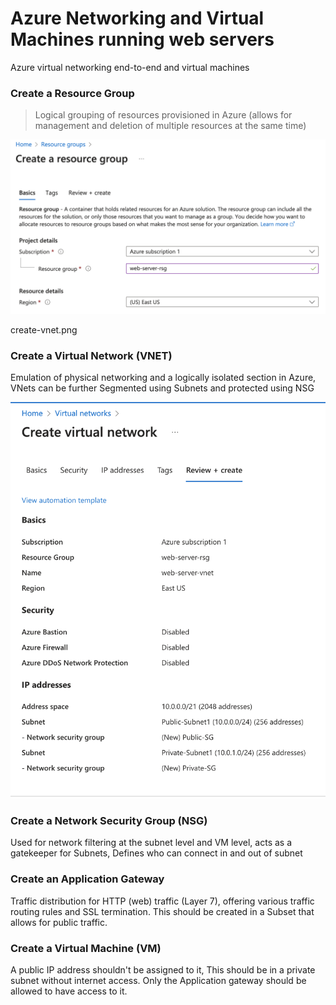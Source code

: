 # Azure Networking and Virtual Machines running web servers
Azure virtual networking end-to-end and virtual machines

### Create a Resource Group
> Logical grouping of resources provisioned in Azure (allows for management and deletion of multiple resources at the same time)

![Create Resource Group](./assets/resource-group.png)

create-vnet.png
### Create a Virtual Network (VNET)
Emulation of physical networking and a logically isolated section in Azure, VNets can be further Segmented using Subnets and protected using NSG

![Create Resource Group](./assets/create-vnet.png)

### Create a Network Security Group (NSG)
Used for network filtering at the subnet level and VM level, acts as a gatekeeper for Subnets, Defines who can connect in and out of subnet

### Create an Application Gateway
Traffic distribution for HTTP (web) traffic (Layer 7), offering various traffic routing rules and SSL termination.
This should be created in a Subset that allows for public traffic.

### Create a Virtual Machine (VM)
A public IP address shouldn't be assigned to it, This should be in a private subnet without internet access. Only the Application gateway should be allowed to have access to it. 


